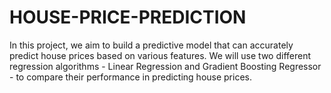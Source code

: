 # HOUSE-PRICE-PREDICTION
In this project, we aim to build a predictive model that can accurately predict house prices based on various features. We will use two different regression algorithms - Linear Regression and Gradient Boosting Regressor - to compare their performance in predicting house prices.
